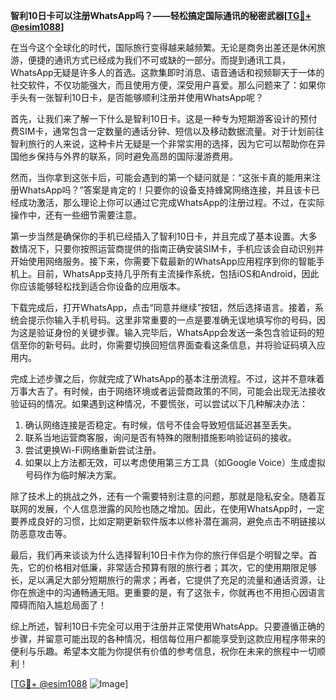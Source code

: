 **智利10日卡可以注册WhatsApp吗？——轻松搞定国际通讯的秘密武器[[TG💪+ @esim1088](https://t.me/s/esim1088)]**

在当今这个全球化的时代，国际旅行变得越来越频繁。无论是商务出差还是休闲旅游，便捷的通讯方式已经成为我们不可或缺的一部分。而提到通讯工具，WhatsApp无疑是许多人的首选。这款集即时消息、语音通话和视频聊天于一体的社交软件，不仅功能强大，而且使用方便，深受用户喜爱。那么问题来了：如果你手头有一张智利10日卡，是否能够顺利注册并使用WhatsApp呢？

首先，让我们来了解一下什么是智利10日卡。这是一种专为短期游客设计的预付费SIM卡，通常包含一定数量的通话分钟、短信以及移动数据流量。对于计划前往智利旅行的人来说，这种卡片无疑是一个非常实用的选择，因为它可以帮助你在异国他乡保持与外界的联系，同时避免高昂的国际漫游费用。

然而，当你拿到这张卡后，可能会遇到的第一个疑问就是：“这张卡真的能用来注册WhatsApp吗？”答案是肯定的！只要你的设备支持蜂窝网络连接，并且该卡已经成功激活，那么理论上你可以通过它完成WhatsApp的注册过程。不过，在实际操作中，还有一些细节需要注意。

第一步当然是确保你的手机已经插入了智利10日卡，并且完成了基本设置。大多数情况下，只要你按照运营商提供的指南正确安装SIM卡，手机应该会自动识别并开始使用网络服务。接下来，你需要下载最新的WhatsApp应用程序到你的智能手机上。目前，WhatsApp支持几乎所有主流操作系统，包括iOS和Android，因此你应该能够轻松找到适合你设备的应用版本。

下载完成后，打开WhatsApp，点击“同意并继续”按钮，然后选择语言。接着，系统会提示你输入手机号码。这里非常重要的一点是要准确无误地填写你的号码，因为这是验证身份的关键步骤。输入完毕后，WhatsApp会发送一条包含验证码的短信至你的新号码。此时，你需要切换回短信界面查看这条信息，并将验证码填入应用内。

完成上述步骤之后，你就完成了WhatsApp的基本注册流程。不过，这并不意味着万事大吉了。有时候，由于网络环境或者运营商政策的不同，可能会出现无法接收验证码的情况。如果遇到这种情况，不要慌张，可以尝试以下几种解决办法：

1. 确认网络连接是否稳定。有时候，信号不佳会导致短信延迟甚至丢失。
2. 联系当地运营商客服，询问是否有特殊的限制措施影响验证码的接收。
3. 尝试更换Wi-Fi网络重新尝试注册。
4. 如果以上方法都无效，可以考虑使用第三方工具（如Google Voice）生成虚拟号码作为临时解决方案。

除了技术上的挑战之外，还有一个需要特别注意的问题，那就是隐私安全。随着互联网的发展，个人信息泄露的风险也随之增加。因此，在使用WhatsApp时，一定要养成良好的习惯，比如定期更新软件版本以修补潜在漏洞，避免点击不明链接以防恶意攻击等。

最后，我们再来谈谈为什么选择智利10日卡作为你的旅行伴侣是个明智之举。首先，它的价格相对低廉，非常适合预算有限的旅行者；其次，它的使用期限足够长，足以满足大部分短期旅行的需求；再者，它提供了充足的流量和通话资源，让你在旅途中的沟通畅通无阻。更重要的是，有了这张卡，你就再也不用担心因语言障碍而陷入尴尬局面了！

综上所述，智利10日卡完全可以用于注册并正常使用WhatsApp。只要遵循正确的步骤，并留意可能出现的各种情况，相信每位用户都能享受到这款应用程序带来的便利与乐趣。希望本文能为你提供有价值的参考信息，祝你在未来的旅程中一切顺利！

[[TG💪+ @esim1088](https://t.me/s/esim1088) ![Image](https://i.postimg.cc/4NQfJmqS/Snipaste-2025-05-13-00-14-12.png)]